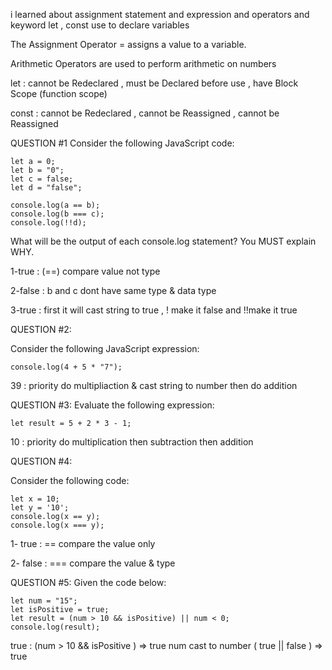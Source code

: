i learned about assignment statement and expression and operators and keyword let , const use to declare variables

The Assignment Operator = assigns a value to a variable.

Arithmetic Operators are used to perform arithmetic on numbers

let : cannot be Redeclared ,  must be Declared before use , have Block Scope (function scope)

const : cannot be Redeclared ,  cannot be Reassigned , cannot be Reassigned



QUESTION #1
Consider the following JavaScript code:

```
let a = 0;
let b = "0";
let c = false;
let d = "false";

console.log(a == b);
console.log(b === c);
console.log(!!d);

```
What will be the output of each console.log statement? You MUST explain WHY.

1-true : (==) compare value not  type

2-false : b and c dont have  same type & data type 

3-true : first it will cast string to true , ! make it false and !!make it true 

QUESTION #2:

Consider the following JavaScript expression:

```
console.log(4 + 5 * "7");
```
39 : priority do multipliaction & cast string to number then do addition

QUESTION #3:
Evaluate the following expression:
```
let result = 5 + 2 * 3 - 1;
```
10 : priority do multiplication then subtraction then addition
 
QUESTION #4:

Consider the following code:
```
let x = 10;
let y = '10';
console.log(x == y);
console.log(x === y);
```
 1- true : == compare the value only

 2- false : === compare the value  & type

QUESTION #5:
Given the code below:
```
let num = "15";
let isPositive = true;
let result = (num > 10 && isPositive) || num < 0;
console.log(result);
```
true : (num > 10 && isPositive ) => true num cast to number  (  true  || false ) => true 

